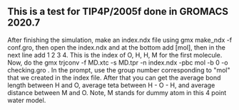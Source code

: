 ## This is a test for TIP4P/2005f done in GROMACS 2020.7  
After finishing the simulation, make an index.ndx file using gmx make_ndx -f conf.gro, then open the index.ndx and at the bottom add [mol], then in the next line add 1 2 3 4. This is the index of O, H, H, M for the first molecule. Now, do the gmx trjconv -f MD.xtc -s MD.tpr -n index.ndx -pbc mol -b 0 -o checking.gro . In the prompt, use the group number corresponding to "mol" that we created in the index file. After that you can get the average bond length between H and O, average teta between H - O - H, and average distance between M and O. Note, M stands for dummy atom in this 4 point water model.
